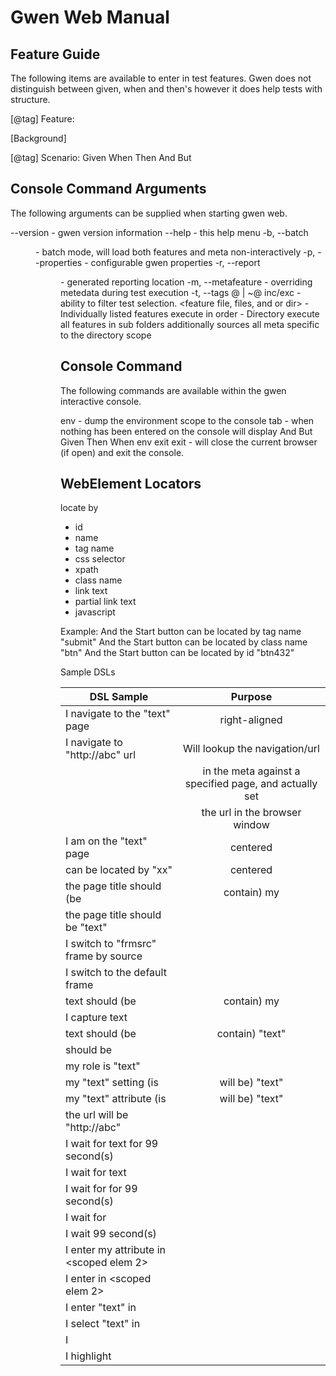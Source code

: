 Gwen Web Manual
=============================

Feature Guide 
-------------
The following items are available to enter in test features.  Gwen does not distinguish 
between given, when and then's however it does help tests with structure.

[@tag]
Feature:

[Background]

[@tag]
Scenario:
 Given <expression>
  When <expression>
  Then <expression>
   And <expression>
   But <expression>


Console Command Arguments 
-------------------------
The following arguments can be supplied when starting gwen web.

--version					-	gwen version information
--help						-	this help menu
-b, --batch	<dir>			-	batch mode, will load both features and meta non-interactively
-p, --properties <file> 	-	configurable gwen properties
-r, --report <dir>			-	generated reporting location
-m, --metafeature <file>	-	overriding metedata during test execution
-t, --tags @ | ~@ inc/exc	-	ability to filter test selection.
<feature file, files, and 
   or dir>					-	Individually listed features
   								execute in order
   							-	Directory
   								execute all features in sub folders
   								additionally sources all meta
   								specific to the directory scope
   								
Console Command
---------------   								
The following commands are available within the gwen interactive console.

env							-	dump the environment scope to the console
tab							-	when nothing has been entered on the console will display
								And     But     Given   Then    When    env     exit
exit						-	will close the current browser (if open) and exit the console.

WebElement Locators
-----------------
locate by
-	id
-	name
-	tag name
-	css selector
-	xpath
-	class name
-	link text
-	partial link text
-	javascript

Example:		And the Start button can be located by tag name "submit"
				And the Start button can be located by class name "btn"
				And the Start button can be located by id "btn432"


Sample DSLs

| DSL Sample       | Purpose 
| ------------- |:-------------:|
| I navigate to the "text" page 		 					| right-aligned |
| I navigate to "http://abc" url							| Will lookup the navigation/url |
|															| in the meta against a specified page, and actually set | 
|															| the url in the browser window |
| I am on the "text" page									| centered      |
| <scoped elem> can be located by <locator> "xx"			| centered      |
| the page title should (be|contain) my <scoped var>
| the page title should be "text"
| I switch to "frmsrc" frame by source
| I switch to the default frame
| <scoped elem> text should (be|contain) my <scoped var>
| I capture <scoped elem> text
| <scoped elem> text should (be|contain) "text"
| <scoped elem> should be <actionA>
| my role is "text"
| my "text" setting (is|will be) "text"
| my "text" attribute (is|will be) "text"
| the url will be "http://abc"
| I wait for <scoped elem> text for 99 second(s)
| I wait for <scoped elem> text
| I wait for <scoped elem> for 99 second(s)
| I wait for <scoped elem>
| I wait 99 second(s)
| I enter my <scoped elem> attribute in <scoped elem 2>
| I enter <scoped elem> in <scoped elem 2>
| I enter "text" in <scoped elem>
| I select "text" in <scoped elem>
| I <actionB> <scoped elem>
| I highlight <scoped elem>


